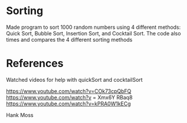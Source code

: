 # Sorting

Made program to sort 1000 random numbers using 4 different methods: Quick Sort, Bubble Sort, Insertion Sort, and Cocktail Sort. The code also times and compares the 4 different sorting methods

# References

Watched videos for help with quickSort and cocktailSort

https://www.youtube.com/watch?v=COk73cpQbFQ
https://www.youtube.com/watch?v = Xmx6Y RBaq8
https://www.youtube.com/watch?v=kPRA0W1kECg

Hank Moss

